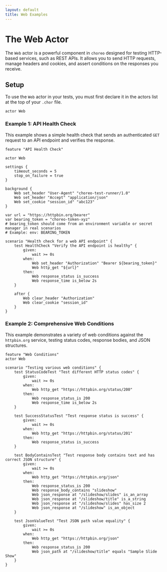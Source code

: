 ```yaml
---
layout: default
title: Web Examples
---
```


# The Web Actor

The `Web` actor is a powerful component in `choreo` designed for testing HTTP-based services, such as REST APIs. It
allows you to send HTTP requests, manage headers and cookies, and assert conditions on the responses you receive.

## Setup

To use the `Web` actor in your tests, you must first declare it in the actors list at the top of your `.chor` file.

```choreo
actor Web
```

### Example 1: API Health Check

This example shows a simple health check that sends an authenticated `GET` request to an API endpoint and verifies the
response.

```choreo
feature "API Health Check"

actor Web

settings {
    timeout_seconds = 5
    stop_on_failure = true
}

background {
    Web set_header "User-Agent" "choreo-test-runner/1.0"
    Web set_header "Accept" "application/json"
    Web set_cookie "session_id" "abc123"
}

var url = "https://httpbin.org/bearer"
var bearing_token = "choreo-token-xyz"
# bearing_token should come from an environment variable or secret manager in real scenarios
# Example: env: BEARING_TOKEN

scenario "Health check for a web API endpoint" {
    test HealthCheck "Verify the API endpoint is healthy" {
        given:
            wait >= 0s
        when:
            Web set_header "Authorization" "Bearer ${bearing_token}"
            Web http_get "${url}"
        then:
            Web response_status is_success
            Web response_time is_below 2s
    }

    after {
        Web clear_header "Authorization"
        Web clear_cookie "session_id"
    }
}
```

### Example 2: Comprehensive Web Conditions

This example demonstrates a variety of web conditions against the `httpbin.org` service, testing status codes, response
bodies, and JSON structures.

```choreo
feature "Web Conditions"
actor Web

scenario "Testing various web conditions" {
    test StatusCodeTest "Test different HTTP status codes" {
        given:
            wait >= 0s
        when:
            Web http_get "https://httpbin.org/status/200"
        then:
            Web response_status_is 200
            Web response_time is_below 2s
    }

    test SuccessStatusTest "Test response status is success" {
        given:
            wait >= 0s
        when:
            Web http_get "https://httpbin.org/status/201"
        then:
            Web response_status is_success
    }

    test BodyContainsTest "Test response body contains text and has correct JSON structure" {
        given:
            wait >= 0s
        when:
            Web http_get "https://httpbin.org/json"
        then:
            Web response_status_is 200
            Web response_body_contains "slideshow"
            Web json_response at "/slideshow/slides" is_an_array
            Web json_response at "/slideshow/title" is_a_string
            Web json_response at "/slideshow/slides" has_size 2
            Web json_response at "/slideshow" is_an_object
    }

    test JsonValueTest "Test JSON path value equality" {
        given:
            wait >= 0s
        when:
            Web http_get "https://httpbin.org/json"
        then:
            Web response_status_is 200
            Web json_path at "/slideshow/title" equals "Sample Slide Show"
    }
}
```

